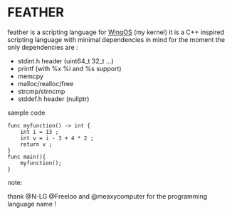 # FEATHER
feather is a scripting language for [WingOS](https://github.com/Supercip971/WingOS_x64) (my kernel) 
it is a C++ inspired scripting language with minimal dependencies in mind for the moment the only dependencies are : 

 - stdint.h header (uint64_t 32_t ...)
 - printf (with %x %i and %s support)
 - memcpy
 - malloc/realloc/free
 - strcmp/strncmp
 - stddef.h header (nullptr)

sample code 
```feather
func myfunction() -> int {
    int i = 13 ;
    int v = i - 3 + 4 * 2 ;
    return v ;
}
func main(){
    myfunction();
}
```

note: 

thank @N-LG @Freeloo and @meaxycomputer for the programming language name !

